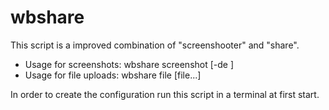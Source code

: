 # wbshare

This script is a improved combination of "screenshooter" and "share".

- Usage for screenshots: wbshare screenshot  [-de <DESKTOP ENVIRONMENT>]
- Usage for file uploads: wbshare file [file...]

In order to create the configuration run this script in a terminal at first start.
